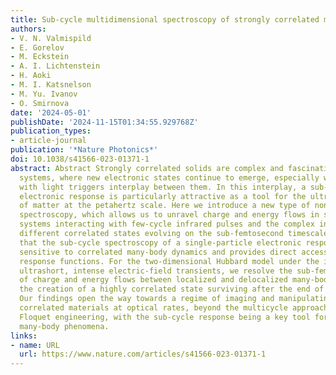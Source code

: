 ```yaml
---
title: Sub-cycle multidimensional spectroscopy of strongly correlated materials
authors:
- V. N. Valmispild
- E. Gorelov
- M. Eckstein
- A. I. Lichtenstein
- H. Aoki
- M. I. Katsnelson
- M. Yu. Ivanov
- O. Smirnova
date: '2024-05-01'
publishDate: '2024-11-15T01:34:55.929768Z'
publication_types:
- article-journal
publication: '*Nature Photonics*'
doi: 10.1038/s41566-023-01371-1
abstract: Abstract Strongly correlated solids are complex and fascinating quantum
  systems, where new electronic states continue to emerge, especially when interaction
  with light triggers interplay between them. In this interplay, a sub-laser-cycle
  electronic response is particularly attractive as a tool for the ultrafast manipulation
  of matter at the petahertz scale. Here we introduce a new type of nonlinear multidimensional
  spectroscopy, which allows us to unravel charge and energy flows in strongly correlated
  systems interacting with few-cycle infrared pulses and the complex interplay between
  different correlated states evolving on the sub-femtosecond timescale. We demonstrate
  that the sub-cycle spectroscopy of a single-particle electronic response is extremely
  sensitive to correlated many-body dynamics and provides direct access to many-body
  response functions. For the two-dimensional Hubbard model under the influence of
  ultrashort, intense electric-field transients, we resolve the sub-femtosecond pathways
  of charge and energy flows between localized and delocalized many-body states and
  the creation of a highly correlated state surviving after the end of the laser pulse.
  Our findings open the way towards a regime of imaging and manipulating strongly
  correlated materials at optical rates, beyond the multicycle approach employed in
  Floquet engineering, with the sub-cycle response being a key tool for accessing
  many-body phenomena.
links:
- name: URL
  url: https://www.nature.com/articles/s41566-023-01371-1
---
```

